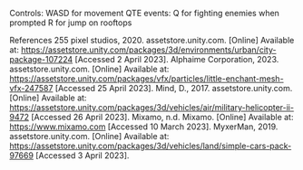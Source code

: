 Controls: WASD for movement
QTE events: Q for fighting enemies when prompted
            R for jump on rooftops



References
255 pixel studios, 2020. assetstore.unity.com. [Online] 
Available at: https://assetstore.unity.com/packages/3d/environments/urban/city-package-107224
[Accessed 2 April 2023].
Alphaime Corporation, 2023. assetstore.unity.com. [Online] 
Available at: https://assetstore.unity.com/packages/vfx/particles/little-enchant-mesh-vfx-247587
[Accessed 25 April 2023].
Mind, D., 2017. assetstore.unity.com. [Online] 
Available at: https://assetstore.unity.com/packages/3d/vehicles/air/military-helicopter-ii-9472
[Accessed 26 April 2023].
Mixamo, n.d. Mixamo. [Online] 
Available at: https://www.mixamo.com
[Accessed 10 March 2023].
MyxerMan, 2019. assetstore.unity.com. [Online] 
Available at: https://assetstore.unity.com/packages/3d/vehicles/land/simple-cars-pack-97669
[Accessed 3 April 2023].

